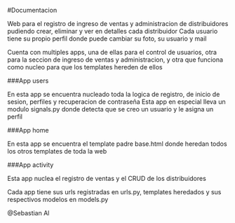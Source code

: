#Documentacion

Web para el registro de ingreso de ventas y administracion de distribuidores pudiendo crear, eliminar y ver en detalles cada distribuidor
Cada usuario tiene su propio perfil donde puede cambiar su foto, su usuario y mail

Cuenta con multiples apps, una de ellas para el control de usuarios, otra para la seccion de ingreso de ventas y administracion, y otra que funciona como nucleo para que los templates hereden de ellos

###App users

En esta app se encuentra nucleado toda la logica de registro, de inicio de sesion, perfiles y recuperacion de contraseña
Esta app en especial lleva un modulo signals.py donde detecta que se creo un usuario y le asigna un perfil

###App home

En esta app se encuentra el template padre base.html donde heredan todos los otros templates de toda la web

###App activity

Esta app nuclea el registro de ventas y el CRUD de los distribuidores


Cada app tiene sus urls registradas en urls.py, templates heredados y sus respectivos modelos en models.py




@Sebastian Al
